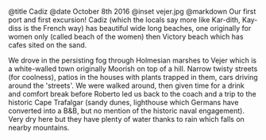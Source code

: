 @title		Cadiz
@date		October 8th 2016
@inset		vejer.jpg
@markdown
Our first port and first excursion! Cadiz (which the locals say more like Kar-dith, Kay-diss is
the French way) has beautiful wide long beaches, one originally for women only (called beach of the
women) then Victory beach which has cafes sited on the sand.

We drove in the persisting fog
through Holmesian marshes to Vejer which is a white-walled town originally Moorish on top of a hill.
Narrow twisty streets (for coolness), patios in the houses with plants trapped in them,
cars driving around the 'streets'. We were walked around, then given time for a drink and
comfort break before Roberto led us back to the coach and a trip to the historic Cape Trafalgar
(sandy dunes, lighthouse which Germans have converted into a B&B, but no mention of
the historic naval engagement). Very dry here but they have plenty of water thanks to rain which
falls on nearby mountains.
